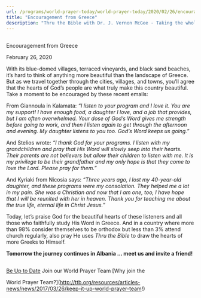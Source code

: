 ```yaml
---
url: /programs/world-prayer-today/world-prayer-today/2020/02/26/encouragement-from-greece
title: "Encouragement from Greece"
description: "Thru the Bible with Dr. J. Vernon McGee - Taking the whole Word to the whole world"
---
```







## 
 Encouragement from Greece


February 26, 2020




With its blue-domed villages, terraced vineyards, and black sand beaches, it’s hard to think of anything more beautiful than the landscape of Greece. But as we travel together through the cities, villages, and towns, you’ll agree that the hearts of God’s people are what truly make this country beautiful. Take a moment to be encouraged by these recent emails:


From Giannoula in Kalamata: *“I listen to your program and I love it. You are my support! I have enough food, a daughter I love, and a job that provides, but I am often overwhelmed. Your dose of God’s Word gives me strength before going to work, and then I listen again to get through the afternoon and evening. My daughter listens to you too. God’s Word keeps us going.”*


And Stelios wrote: *“I thank God for your programs. I listen with my grandchildren and pray that His Word will slowly seep into their hearts. Their parents are not believers but allow their children to listen with me. It is my privilege to be their grandfather and my only hope is that they come to love the Lord. Please pray for them.”*


And Kyriaki from Nicosia says: *“Three years ago, I lost my 40-year-old daughter, and these programs were my consolation. They helped me a lot in my pain. She was a Christian and now that I am one, too, I have hope that I will be reunited with her in heaven. Thank you for teaching me about the true life, eternal life in Christ Jesus.”*


Today, let’s praise God for the beautiful hearts of these listeners and all those who faithfully study His Word in Greece. And in a country where more than 98% consider themselves to be orthodox but less than 3% attend church regularly, also pray He uses *Thru the Bible* to draw the hearts of more Greeks to Himself. 


**Tomorrow the journey continues in Albania … meet us and invite a friend!**







## 




[Be Up to Date](http://feeds.feedburner.com/WorldPrayerToday "World Prayer Today RSS Feed")
Join our World Prayer Team
[Why join the  

World Prayer Team?](http://ttb.org/resources/articles-news/news/2017/03/26/keep-it-up-world-prayer-team!)




